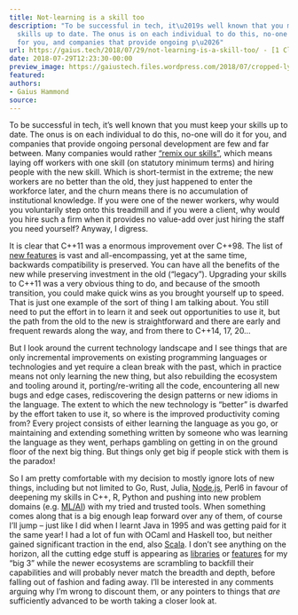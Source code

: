 ```yaml
---
title: Not-learning is a skill too
description: "To be successful in tech, it\u2019s well known that you must keep your
  skills up to date. The onus is on each individual to do this, no-one will do it
  for you, and companies that provide ongoing p\u2026"
url: https://gaius.tech/2018/07/29/not-learning-is-a-skill-too/ - [1 Client error: Couldn't resolve host name]
date: 2018-07-29T12:23:30-00:00
preview_image: https://gaiustech.files.wordpress.com/2018/07/cropped-lynx.jpg?w=180
featured:
authors:
- Gaius Hammond
source:
---
```


<p>To be successful in tech, it&rsquo;s well known that you must keep your skills up to date. The onus is on each individual to do this, no-one will do it for you, and companies that provide ongoing personal development are few and far between. Many companies would rather <a href="https://www.theregister.co.uk/2018/02/06/ibm_retracts_agreed_voluntary_redundancies/">&ldquo;remix our skills&rdquo;</a>, which means laying off workers with one skill (on statutory minimum terms) and hiring people with the new skill. Which is short-termist in the extreme; the new workers are no better than the old, they just happened to enter the workforce later, and the churn means there is no accumulation of institutional knowledge. If you were one of the newer workers, why would you voluntarily step onto this treadmill and if you were a client, why would you hire such a firm when it provides no value-add over just hiring the staff you need yourself? Anyway, I digress.</p>
<p>It is clear that C++11 was a enormous improvement over C++98. The list of <a href="https://smartbear.com/blog/develop/the-biggest-changes-in-c11-and-why-you-should-care/">new features</a> is vast and all-encompassing, yet at the same time, backwards compatibility is preserved. You can have all the benefits of the new while preserving investment in the old (&ldquo;legacy&rdquo;). Upgrading your skills to C++11 was a very obvious thing to do, and because of the smooth transition, you could make quick wins as you brought yourself up to speed. That is just one example of the sort of thing I am talking about. You still need to put the effort in to learn it and seek out opportunities to use it, but the path from the old to the new is straightforward and there are early and frequent rewards along the way, and from there to C++14, 17, 20&hellip;</p>
<p>But I look around the current technology landscape and I see things that are only incremental improvements on existing programming languages or technologies and yet require a clean break with the past, which in practice means not only learning the new thing, but also rebuilding the ecosystem and tooling around it, porting/re-writing all the code, encountering all new bugs and edge cases, rediscovering the design patterns or new idioms in the language. The extent to which the new technology is &ldquo;better&rdquo; is dwarfed by the effort taken to use it, so where is the improved productivity coming from? Every project consists of either learning the language as you go, or maintaining and extending something written by someone who was learning the language as they went, perhaps gambling on getting in on the ground floor of the next big thing. But things only get big if people stick with them is the paradox!</p>
<p>So I am pretty comfortable with my decision to mostly ignore lots of new things, including but not limited to Go, Rust, Julia, <a href="https://blogs.msdn.microsoft.com/devops/2018/07/18/protecting-our-users-from-the-npm-eslint-package-breach/">Node.js</a>, Perl6 in favour of deepening my skills in C++, R, Python and pushing into new problem domains (e.g. <a href="https://www.microsoft.com/en-us/cognitive-toolkit/">ML/AI</a>) with my tried and trusted tools. When something comes along that is a big enough leap forward over any of them, of course I&rsquo;ll jump &ndash; just like I did when I learnt Java in 1995 and was getting paid for it the same year! I had a lot of fun with OCaml and Haskell too, but neither gained significant traction in the end, also <a href="https://gaiustech.wordpress.com/2011/06/15/scala-quickstart-for-oracle-dbas/">Scala</a>. I don&rsquo;t see anything on the horizon, all the cutting edge stuff is appearing as <a href="https://devblogs.nvidia.com/seven-things-numba/">libraries</a> or <a href="https://en.wikipedia.org/wiki/C++20">features</a> for my &ldquo;big 3&rdquo; while the newer ecosystems are scrambling to backfill their capabilities and will probably never match the breadth and depth, before falling out of fashion and fading away. I&rsquo;ll be interested in any comments arguing why I&rsquo;m wrong to discount them, or any pointers to things that <i>are</i> sufficiently advanced to be worth taking a closer look at.</p>

